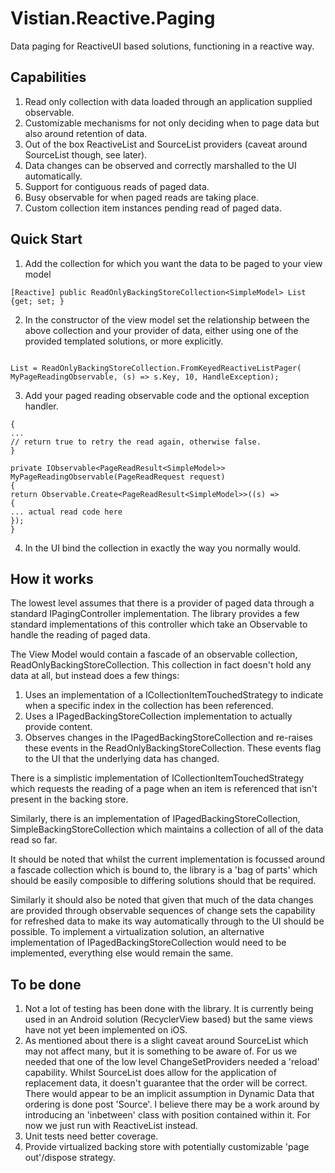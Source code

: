 ﻿# Vistian.Reactive.Paging

Data paging for ReactiveUI based solutions, functioning in a reactive way.

## Capabilities

1. Read only collection with data loaded through an application supplied  observable.
2. Customizable mechanisms for not only deciding when to page data but also around retention of data.
3. Out of the box ReactiveList and SourceList providers (caveat around SourceList though, see later).
4. Data changes can be observed and correctly marshalled to the UI automatically.
5. Support for contiguous reads of paged data.
6. Busy observable for when paged reads are taking place.
7. Custom collection item instances pending read of paged data.

## Quick Start

1. Add the collection for which you want the data to be paged to your view model

`[Reactive]
public ReadOnlyBackingStoreCollection<SimpleModel> List {get; set; }`

2. In the constructor of the view model set the relationship between the above collection and your provider of data, either using one of the provided templated solutions, or more explicitly.

```// MyPageReadingObservable loads the data in pages, 10 is the max size of the page of data to read, HandleException is called when an exception occurs. Handle Exception is an Observable that if it returns true forces the read operation to occur again

List = ReadOnlyBackingStoreCollection.FromKeyedReactiveListPager( MyPageReadingObservable, (s) => s.Key, 10, HandleException); 
```

3. Add your paged reading observable code and the optional exception handler.

``` private IObservable<bool> HandleException(PageReadRequest readRequest, Exception exception)
{
...
// return true to retry the read again, otherwise false.
}

private IObservable<PageReadResult<SimpleModel>> MyPageReadingObservable(PageReadRequest request)
{
return Observable.Create<PageReadResult<SimpleModel>>((s) =>
{
... actual read code here
});
}
```

4. In the UI bind the collection in exactly the way you normally would.


## How it works

The lowest level assumes that there is a provider of paged data through a standard IPagingController implementation. The library provides a few standard implementations of this controller which take an Observable to handle the reading of paged data.

The View Model would contain a fascade of an observable collection, ReadOnlyBackingStoreCollection. This collection in fact doesn't hold any data at all, but instead does a few things:
1. Uses an implementation of a ICollectionItemTouchedStrategy to indicate  when a specific index in the collection has been referenced.
2. Uses a IPagedBackingStoreCollection implementation to actually provide content.
3. Observes changes in the IPagedBackingStoreCollection and re-raises these events in the ReadOnlyBackingStoreCollection. These events flag to the UI that the underlying data has changed.


There is a simplistic implementation of ICollectionItemTouchedStrategy which requests the reading of a page when an item is referenced that isn't present in the backing store.

Similarly, there is an implementation of IPagedBackingStoreCollection, SimpleBackingStoreCollection which maintains a collection of all of the data read so far.

It should be noted that whilst the current implementation is focussed around a fascade collection which is bound to, the library is a 'bag of parts' which should be easily composible to differing solutions should that be required.

Similarly it should also be noted that given that much of the data changes are provided through observable sequences of change sets the capability for refreshed data to make its way automatically through to the UI should be possible.
To implement a virtualization solution, an alternative implementation of IPagedBackingStoreCollection would need to be implemented, everything else would remain the same.

## To be done

1. Not a lot of testing has been done with the library. It is currently being used in an Android solution (RecyclerView based) but the same views have not yet been implemented on iOS.
2. As mentioned about there is a slight caveat around SourceList which may not affect many, but it is something to be aware of. For us we needed that one of the low level ChangeSetProviders needed a 'reload' capability. Whilst SourceList does allow for the application of replacement data, it doesn't guarantee that the order will be correct. There would appear to be an implicit assumption in Dynamic Data that ordering is done post 'Source'. I believe there may be a work around by introducing an 'inbetween' class with position contained within it.  For now we just run with ReactiveList instead.
3. Unit tests need better coverage.
4. Provide virtualized backing store with potentially customizable 'page out'/dispose strategy.